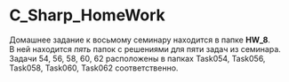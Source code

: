 # C_Sharp_HomeWork

Домашнее задание к восьмому семинару находится в папке **HW_8**.   
В ней находится *пять* папок с решениями для пяти задач из семинара.   
Задачи 54, 56, 58, 60, 62 расположены в папках Task054, Task056, Task058, Task060, Task062 соответственно.

